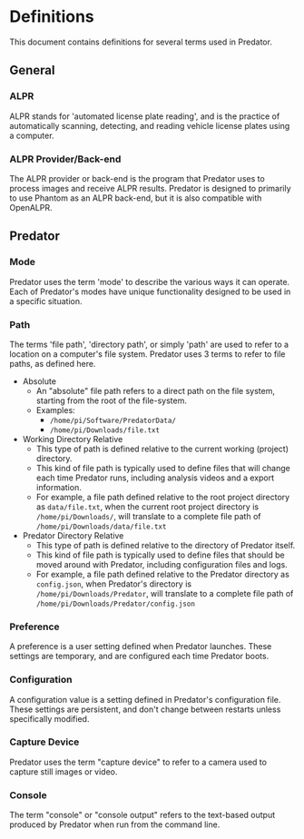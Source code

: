 # Definitions

This document contains definitions for several terms used in Predator.


## General

### ALPR

ALPR stands for 'automated license plate reading', and is the practice of automatically scanning, detecting, and reading vehicle license plates using a computer.

### ALPR Provider/Back-end

The ALPR provider or back-end is the program that Predator uses to process images and receive ALPR results. Predator is designed to primarily to use Phantom as an ALPR back-end, but it is also compatible with OpenALPR.


## Predator

### Mode

Predator uses the term 'mode' to describe the various ways it can operate. Each of Predator's modes have unique functionality designed to be used in a specific situation.

### Path

The terms 'file path', 'directory path', or simply 'path' are used to refer to a location on a computer's file system. Predator uses 3 terms to refer to file paths, as defined here.

- Absolute
    - An "absolute" file path refers to a direct path on the file system, starting from the root of the file-system.
    - Examples:
        - `/home/pi/Software/PredatorData/`
        - `/home/pi/Downloads/file.txt`
- Working Directory Relative
    - This type of path is defined relative to the current working (project) directory.
    - This kind of file path is typically used to define files that will change each time Predator runs, including analysis videos and a export information.
    - For example, a file path defined relative to the root project directory as `data/file.txt`, when the current root project directory is `/home/pi/Downloads/`, will translate to a complete file path of `/home/pi/Downloads/data/file.txt`
- Predator Directory Relative
    - This type of path is defined relative to the directory of Predator itself.
    - This kind of file path is typically used to define files that should be moved around with Predator, including configuration files and logs.
    - For example, a file path defined relative to the Predator directory as `config.json`, when Predator's directory is `/home/pi/Downloads/Predator`, will translate to a complete file path of `/home/pi/Downloads/Predator/config.json`

### Preference

A preference is a user setting defined when Predator launches. These settings are temporary, and are configured each time Predator boots.

### Configuration

A configuration value is a setting defined in Predator's configuration file. These settings are persistent, and don't change between restarts unless specifically modified.

### Capture Device

Predator uses the term "capture device" to refer to a camera used to capture still images or video.

### Console

The term "console" or "console output" refers to the text-based output produced by Predator when run from the command line.
